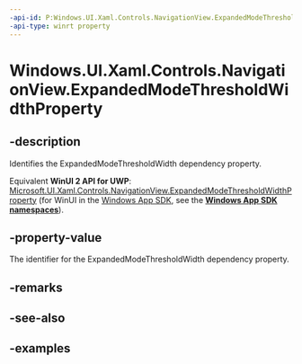 ```yaml
---
-api-id: P:Windows.UI.Xaml.Controls.NavigationView.ExpandedModeThresholdWidthProperty
-api-type: winrt property
---
```


<!-- Property syntax.
public DependencyProperty ExpandedModeThresholdWidthProperty { get; }
-->

# Windows.UI.Xaml.Controls.NavigationView.ExpandedModeThresholdWidthProperty

## -description

Identifies the ExpandedModeThresholdWidth dependency property.

Equivalent **WinUI 2 API for UWP**: [Microsoft.UI.Xaml.Controls.NavigationView.ExpandedModeThresholdWidthProperty](/windows/winui/api/microsoft.ui.xaml.controls.navigationview.expandedmodethresholdwidthproperty) (for WinUI in the [Windows App SDK](/windows/apps/windows-app-sdk/), see the **[Windows App SDK namespaces](/windows/windows-app-sdk/api/winrt/)**).

## -property-value

The identifier for the ExpandedModeThresholdWidth dependency property.

## -remarks

## -see-also

## -examples

